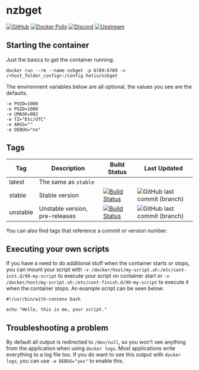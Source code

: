 # nzbget

[![GitHub](https://img.shields.io/badge/source-github-lightgrey)](https://github.com/hotio/docker-nzbget)
[![Docker Pulls](https://img.shields.io/docker/pulls/hotio/nzbget)](https://hub.docker.com/r/hotio/nzbget)
[![Discord](https://img.shields.io/discord/610068305893523457?color=738ad6&label=discord&logo=discord&logoColor=white)](https://discord.gg/3SnkuKp)
[![Upstream](https://img.shields.io/badge/upstream-project-yellow)](https://github.com/nzbget/nzbget)

## Starting the container

Just the basics to get the container running:

```shell
docker run --rm --name nzbget -p 6789:6789 -v /<host_folder_config>:/config hotio/nzbget
```

The environment variables below are all optional, the values you see are the defaults.

```shell
-e PUID=1000
-e PGID=1000
-e UMASK=002
-e TZ="Etc/UTC"
-e ARGS=""
-e DEBUG="no"
```

## Tags

| Tag      | Description                    | Build Status                                                                                                                                            | Last Updated                                                                                           |
| ---------|--------------------------------|---------------------------------------------------------------------------------------------------------------------------------------------------------|--------------------------------------------------------------------------------------------------------|
| latest   | The same as `stable`           |                                                                                                                                                         |                                                                                                        |
| stable   | Stable version                 | [![Build Status](https://cloud.drone.io/api/badges/hotio/docker-nzbget/status.svg?ref=refs/heads/stable)](https://cloud.drone.io/hotio/docker-nzbget)   | ![GitHub last commit (branch)](https://img.shields.io/github/last-commit/hotio/docker-nzbget/stable)   |
| unstable | Unstable version, pre-releases | [![Build Status](https://cloud.drone.io/api/badges/hotio/docker-nzbget/status.svg?ref=refs/heads/unstable)](https://cloud.drone.io/hotio/docker-nzbget) | ![GitHub last commit (branch)](https://img.shields.io/github/last-commit/hotio/docker-nzbget/unstable) |

You can also find tags that reference a commit or version number.

## Executing your own scripts

If you have a need to do additional stuff when the container starts or stops, you can mount your script with `-v /docker/host/my-script.sh:/etc/cont-init.d/99-my-script` to execute your script on container start or `-v /docker/host/my-script.sh:/etc/cont-finish.d/99-my-script` to execute it when the container stops. An example script can be seen below.

```shell
#!/usr/bin/with-contenv bash

echo "Hello, this is me, your script."
```

## Troubleshooting a problem

By default all output is redirected to `/dev/null`, so you won't see anything from the application when using `docker logs`. Most applications write everything to a log file too. If you do want to see this output with `docker logs`, you can use `-e DEBUG="yes"` to enable this.
